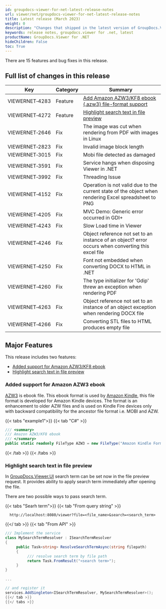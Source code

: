 ```yaml
---
id: groupdocs-viewer-for-net-latest-release-notes
url: viewer/net/groupdocs-viewer-for-net-latest-release-notes
title: Latest release (March 2023)
weight: 0
description: "Changes that shipped in the latest version of GroupDocs.Viewer for .NET"
keywords: release notes, groupdocs.viewer for .net, latest
productName: GroupDocs.Viewer for .NET
hideChildren: False
toc: True
---
```


There are 15 features and bug fixes in this release.

## Full list of changes in this release

| Key | Category | Summary |
| --- | --- | --- |
|VIEWERNET&#8209;4283|Feature|[Add Amazon AZW3/KF8 ebook (.azw3) file-format support](#added-support-for-amazon-azw3-ebook)|
|VIEWERNET&#8209;4272|Feature|[Highlight search text in file preview](#highlight-search-text-in-file-preview)|
|VIEWERNET&#8209;2646|Fix|The image was cut when rendering from PDF with images in Linux|
|VIEWERNET&#8209;2823|Fix|Invalid image block length|
|VIEWERNET&#8209;3015|Fix|Mobi file detected as damaged|
|VIEWERNET&#8209;3591|Fix|Service hangs when disposing Viewer in .NET|
|VIEWERNET&#8209;3992|Fix|Threading Issue|
|VIEWERNET&#8209;4152|Fix|Operation is not valid due to the current state of the object when rendering Excel spreadsheet to PNG|
|VIEWERNET&#8209;4205|Fix|MVC Demo:  Generic error occurred in GDI+|
|VIEWERNET&#8209;4243|Fix|Slow Load time in Viewer|
|VIEWERNET&#8209;4246|Fix|Object reference not set to an instance of an object? error occurs when converting this excel file|
|VIEWERNET&#8209;4250|Fix|Font not embedded when converting DOCX to HTML in .NET|
|VIEWERNET&#8209;4260|Fix|The type initializer for 'Gdip' threw an exception when rendering PDF|
|VIEWERNET&#8209;4263|Fix|Object reference not set to an instance of an object exception when rendering DOCX file|
|VIEWERNET&#8209;4266|Fix|Converting STL files to HTML produces empty file|


## Major Features

This release includes two features:

* [Added support for Amazon AZW3/KF8 ebook](#added-support-for-amazon-azw3-ebook)
* [Highlight search text in file preview](#highlight-search-text-in-file-preview)

### Added support for Amazon AZW3 ebook

[AZW3](https://fileinfo.com/extension/azw3) is ebook file. This ebook format is used by [Amazon Kindle](https://docs.fileformat.com/ebook/azw3/), this file format is developed for Amazon Kindle devices. The format is an enhancement to older AZW files and is used on Kindle Fire devices only with backward compatibility for the ancestor file format i.e. MOBI and AZW.

{{< tabs "example1">}}
{{< tab "C#" >}}
```cs
/// <summary>
/// Amazon AZW3/KF8 ebook
/// </summary>
public static readonly FileType AZW3 = new FileType("Amazon Kindle Format 8 (KF8) eBook", ".azw3");
```
{{< /tab >}}
{{< /tabs >}}

### Highlight search text in file preview

In [GroupDocs.Viewer.UI](https://github.com/groupdocs-viewer/GroupDocs.Viewer-for-.NET-UI) search term can be set now in the file preview request. It provides ability to apply search term immediately after opening the file.

There are two possible ways to pass search term.

{{< tabs "Searh term">}}
{{< tab "From query string" >}}
```
  http://localhost:8080/viewer?file=<file_name>&search=<search_term>
```
{{</ tab >}}
{{< tab "From API" >}}
```cs
/// Implement the service 
class MySearchTermResolver : ISearchTermResolver
{
     public Task<string> ResolveSearchTermAsync(string filepath)
     {
          /// resolve search term by file path
          return Task.FromResult("<search term>");
     }
}
	
...

// and register it
services.AddSingleton<ISearchTermResolver, MySearchTermResolver>(); 
{{</ tab >}}
{{</ tabs >}}
